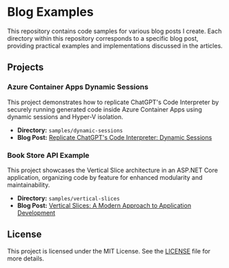 # Blog Examples

This repository contains code samples for various blog posts I create. Each directory within this repository corresponds to a specific blog post, providing practical examples and implementations discussed in the articles.

## Projects

### Azure Container Apps Dynamic Sessions

This project demonstrates how to replicate ChatGPT's Code Interpreter by securely running generated code inside Azure Container Apps using dynamic sessions and Hyper-V isolation.

- **Directory:** `samples/dynamic-sessions`
- **Blog Post:** [Replicate ChatGPT's Code Interpreter: Dynamic Sessions](https://baundev.com/posts/code-interpreter-dynamic-sessions/)

### Book Store API Example

This project showcases the Vertical Slice architecture in an ASP.NET Core application, organizing code by feature for enhanced modularity and maintainability.

- **Directory:** `samples/vertical-slices`
- **Blog Post:** [Vertical Slices: A Modern Approach to Application Development](https://baundev.com/posts/vertical-slices/)

## License

This project is licensed under the MIT License. See the [LICENSE](LICENSE.md) file for more details.
